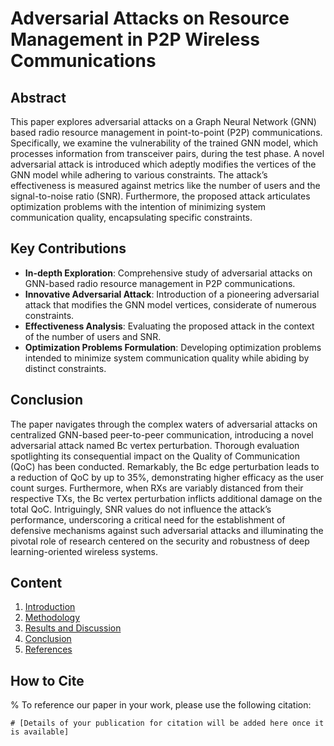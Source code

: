 # Adversarial Attacks on Resource Management in P2P Wireless Communications

## Abstract

This paper explores adversarial attacks on a Graph Neural Network (GNN) based radio resource management in point-to-point (P2P) communications. Specifically, we examine the vulnerability of the trained GNN model, which processes information from transceiver pairs, during the test phase. A novel adversarial attack is introduced which adeptly modifies the vertices of the GNN model while adhering to various constraints. The attack’s effectiveness is measured against metrics like the number of users and the signal-to-noise ratio (SNR). Furthermore, the proposed attack articulates optimization problems with the intention of minimizing system communication quality, encapsulating specific constraints.

## Key Contributions

- **In-depth Exploration**: Comprehensive study of adversarial attacks on GNN-based radio resource management in P2P communications.
- **Innovative Adversarial Attack**: Introduction of a pioneering adversarial attack that modifies the GNN model vertices, considerate of numerous constraints.
- **Effectiveness Analysis**: Evaluating the proposed attack in the context of the number of users and SNR.
- **Optimization Problems Formulation**: Developing optimization problems intended to minimize system communication quality while abiding by distinct constraints.

## Conclusion

The paper navigates through the complex waters of adversarial attacks on centralized GNN-based peer-to-peer communication, introducing a novel adversarial attack named Bc vertex perturbation. Thorough evaluation spotlighting its consequential impact on the Quality of Communication (QoC) has been conducted. Remarkably, the Bc edge perturbation leads to a reduction of QoC by up to 35%, demonstrating higher efficacy as the user count surges. Furthermore, when RXs are variably distanced from their respective TXs, the Bc vertex perturbation inflicts additional damage on the total QoC. Intriguingly, SNR values do not influence the attack’s performance, underscoring a critical need for the establishment of defensive mechanisms against such adversarial attacks and illuminating the pivotal role of research centered on the security and robustness of deep learning-oriented wireless systems.

## Content

1. [Introduction](#Introduction)
2. [Methodology](#Methodology)
3. [Results and Discussion](#Results-and-Discussion)
4. [Conclusion](#Conclusion)
5. [References](#References)

## How to Cite

% To reference our paper in your work, please use the following citation:

```plaintext
# [Details of your publication for citation will be added here once it is available]
